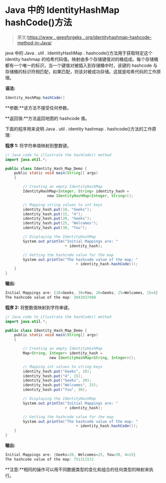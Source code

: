 # Java 中的 IdentityHashMap hashCode()方法

> 原文:[https://www . geesforgeks . org/identityhashmap-hashcode-method-in-Java/](https://www.geeksforgeeks.org/identityhashmap-hashcode-method-in-java/)

java 中的 Java . util . IdentityHashMap . hashcode()方法用于获取特定这个 identity hashmap 的哈希代码值。映射由多个存储键值对的桶组成。每个存储桶都有一个唯一的标识，当一个键值对被插入到存储桶中时，该键的 hashcode 与存储桶的标识符相匹配，如果匹配，则该对被成功存储。这就是哈希代码的工作原理。

**语法:**

```java
Identity_HashMap.hashCode()
```

**参数:**该方法不接受任何参数。

**返回值:**方法返回地图的 hashcode 值。

下面的程序用来说明 Java . util . identity hashmap . hashcode()方法的工作原理:

**程序 1:** 将字符串值映射到整数键。

```java
// Java code to illustrate the hashCode() method
import java.util.*;

public class Identity_Hash_Map_Demo {
    public static void main(String[] args)
    {

        // Creating an empty IdentityHashMap
        IdentityHashMap<Integer, String> identity_hash = 
                   new IdentityHashMap<Integer, String>();

        // Mapping string values to int keys
        identity_hash.put(10, "Geeks");
        identity_hash.put(15, "4");
        identity_hash.put(20, "Geeks");
        identity_hash.put(25, "Welcomes");
        identity_hash.put(30, "You");

        // Displaying the IdentityHashMap
        System.out.println("Initial Mappings are: "
                           + identity_hash);

        // Getting the hashcode value for the map
        System.out.println("The hashcode value of the map: "
                                + identity_hash.hashCode());
    }
}
```

**输出:**

```java
Initial Mappings are: {10=Geeks, 30=You, 20=Geeks, 25=Welcomes, 15=4}
The hashcode value of the map: 2043437408

```

**程序 2:** 将整数值映射到字符串键。

```java
// Java code to illustrate the hashCode() method
import java.util.*;

public class Identity_Hash_Map_Demo {
    public static void main(String[] args)
    {

        // Creating an empty IdentityHashMap
        Map<String, Integer> identity_hash = 
                    new IdentityHashMap<String, Integer>();

        // Mapping int values to string keys
        identity_hash.put("Geeks", 10);
        identity_hash.put("4", 15);
        identity_hash.put("Geeks", 20);
        identity_hash.put("Welcomes", 25);
        identity_hash.put("You", 30);

        // Displaying the IdentityHashMap
        System.out.println("Initial Mappings are: "
                           + identity_hash);

        // Getting the hashcode value for the map
        System.out.println("The hashcode value of the map: "
                                + identity_hash.hashCode());
    }
}
```

**输出:**

```java
Initial Mappings are: {Geeks=20, Welcomes=25, You=30, 4=15}
The hashcode value of the map: 751311572

```

**注意:**相同的操作可以用不同数据类型的变化和组合的任何类型的映射来执行。